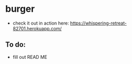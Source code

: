 # burger
* check it out in action here: https://whispering-retreat-82701.herokuapp.com/
## To do:
* fill out READ ME
